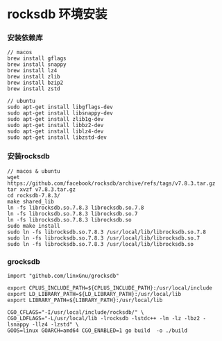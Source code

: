 # rocksdb 环境安装

### 安装依赖库
    // macos
    brew install gflags
    brew install snappy
    brew install lz4
    brew install zlib
    brew install bzip2
    brew install zstd

    // ubuntu
    sudo apt-get install libgflags-dev
    sudo apt-get install libsnappy-dev
    sudo apt-get install zlib1g-dev
    sudo apt-get install libbz2-dev
    sudo apt-get install liblz4-dev
    sudo apt-get install libzstd-dev

### 安装rocksdb
    // macos & ubuntu
    wget https://github.com/facebook/rocksdb/archive/refs/tags/v7.8.3.tar.gz
    tar xvzf v7.8.3.tar.gz
    cd rocksdb-7.8.3/
    make shared_lib 
    ln -fs librocksdb.so.7.8.3 librocksdb.so.7.8
    ln -fs librocksdb.so.7.8.3 librocksdb.so.7
    ln -fs librocksdb.so.7.8.3 librocksdb.so
    sudo make install
    sudo ln -fs librocksdb.so.7.8.3 /usr/local/lib/librocksdb.so.7.8
    sudo ln -fs librocksdb.so.7.8.3 /usr/local/lib/librocksdb.so.7
    sudo ln -fs librocksdb.so.7.8.3 /usr/local/lib/librocksdb.so

### grocksdb
    import "github.com/linxGnu/grocksdb"

    export CPLUS_INCLUDE_PATH=${CPLUS_INCLUDE_PATH}:/usr/local/include
    export LD_LIBRARY_PATH=${LD_LIBRARY_PATH}:/usr/local/lib
    export LIBRARY_PATH=${LIBRARY_PATH}:/usr/local/lib

    CGO_CFLAGS="-I/usr/local/include/rocksdb/" \
    CGO_LDFLAGS="-L/usr/local/lib -lrocksdb -lstdc++ -lm -lz -lbz2 -lsnappy -llz4 -lzstd" \
    GOOS=linux GOARCH=amd64 CGO_ENABLED=1 go build  -o ./build
